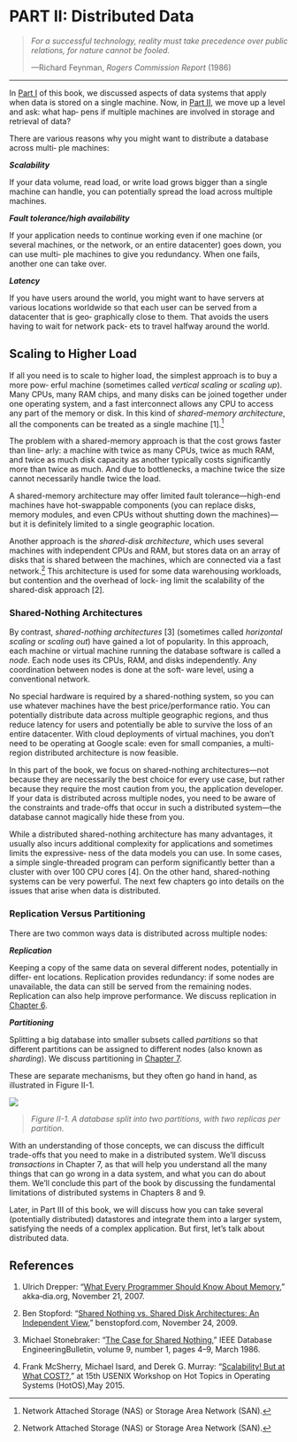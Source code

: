 # PART II: Distributed Data 

> *For a successful technology, reality must take precedence over public relations, for nature cannot be fooled.*
>
> —Richard Feynman, *Rogers Commission Report* (1986)

-------

In [Part I](part-i.md) of this book, we discussed aspects of data systems that apply when data is stored on a single machine. Now, in [Part II](part-ii.md), we move up a level and ask: what hap‐ pens if multiple machines are involved in storage and retrieval of data?

There are various reasons why you might want to distribute a database across multi‐ ple machines:

***Scalability***

If your data volume, read load, or write load grows bigger than a single machine can handle, you can potentially spread the load across multiple machines.

***Fault tolerance/high availability***

If your application needs to continue working even if one machine (or several machines, or the network, or an entire datacenter) goes down, you can use multi‐ ple machines to give you redundancy. When one fails, another one can take over.

***Latency***

If you have users around the world, you might want to have servers at various locations worldwide so that each user can be served from a datacenter that is geo‐ graphically close to them. That avoids the users having to wait for network pack‐ ets to travel halfway around the world.



## Scaling to Higher Load

If all you need is to scale to higher load, the simplest approach is to buy a more pow‐ erful machine (sometimes called *vertical scaling* or *scaling up*). Many CPUs, many RAM chips, and many disks can be joined together under one operating system, and a fast interconnect allows any CPU to access any part of the memory or disk. In this kind of *shared-memory architecture*, all the components can be treated as a single machine [1].[^ii]

[^i]: In a large machine, although any CPU can access any part of memory, some banks of memory are closer to one CPU than to others (this is called nonuniform memory access, or NUMA [1]). To make efficient use of this architecture, the processing needs to be broken down so that each CPU mostly accesses memory that is nearby—which means that partitioning is still required, even when ostensibly running on one machine.

The problem with a shared-memory approach is that the cost grows faster than line‐ arly: a machine with twice as many CPUs, twice as much RAM, and twice as much disk capacity as another typically costs significantly more than twice as much. And due to bottlenecks, a machine twice the size cannot necessarily handle twice the load.

A shared-memory architecture may offer limited fault tolerance—high-end machines have hot-swappable components (you can replace disks, memory modules, and even CPUs without shutting down the machines)—but it is definitely limited to a single geographic location.

Another approach is the *shared-disk architecture*, which uses several machines with independent CPUs and RAM, but stores data on an array of disks that is shared between the machines, which are connected via a fast network.[^ii]  This architecture is used for some data warehousing workloads, but contention and the overhead of lock‐ ing limit the scalability of the shared-disk approach [2].

[^ii]: Network Attached Storage (NAS) or Storage Area Network (SAN).



### Shared-Nothing Architectures

By contrast, *shared-nothing architectures* [3] (sometimes called *horizontal scaling* or *scaling out*) have gained a lot of popularity. In this approach, each machine or virtual machine running the database software is called a *node*. Each node uses its CPUs, RAM, and disks independently. Any coordination between nodes is done at the soft‐ ware level, using a conventional network.

No special hardware is required by a shared-nothing system, so you can use whatever machines have the best price/performance ratio. You can potentially distribute data across multiple geographic regions, and thus reduce latency for users and potentially be able to survive the loss of an entire datacenter. With cloud deployments of virtual machines, you don’t need to be operating at Google scale: even for small companies, a multi-region distributed architecture is now feasible.

In this part of the book, we focus on shared-nothing architectures—not because they are necessarily the best choice for every use case, but rather because they require the most caution from you, the application developer. If your data is distributed across multiple nodes, you need to be aware of the constraints and trade-offs that occur in such a distributed system—the database cannot magically hide these from you.

While a distributed shared-nothing architecture has many advantages, it usually also incurs additional complexity for applications and sometimes limits the expressive‐ ness of the data models you can use. In some cases, a simple single-threaded program can perform significantly better than a cluster with over 100 CPU cores [4]. On the other hand, shared-nothing systems can be very powerful. The next few chapters go into details on the issues that arise when data is distributed.

### Replication Versus Partitioning

There are two common ways data is distributed across multiple nodes:

***Replication***

Keeping a copy of the same data on several different nodes, potentially in differ‐ ent locations. Replication provides redundancy: if some nodes are unavailable, the data can still be served from the remaining nodes. Replication can also help improve performance. We discuss replication in [Chapter 6](ch6.md).

***Partitioning***

 Splitting a big database into smaller subsets called *partitions* so that different partitions can be assigned to different nodes (also known as *sharding*). We discuss partitioning in [Chapter 7](ch7.md).

These are separate mechanisms, but they often go hand in hand, as illustrated in Figure II-1.

![](../img/figii-1.png)

> *Figure II-1. A database split into two partitions, with two replicas per partition.*

With an understanding of those concepts, we can discuss the difficult trade-offs that you need to make in a distributed system. We’ll discuss *transactions* in Chapter 7, as that will help you understand all the many things that can go wrong in a data system, and what you can do about them. We’ll conclude this part of the book by discussing the fundamental limitations of distributed systems in Chapters 8 and 9.

Later, in Part III of this book, we will discuss how you can take several (potentially distributed) datastores and integrate them into a larger system, satisfying the needs of a complex application. But first, let’s talk about distributed data.



## References

1.  Ulrich Drepper: “[What Every Programmer Should Know About Memory](https://people.freebsd.org/~lstewart/articles/cpumemory.pdf),” akka‐dia.org, November 21, 2007.

2. Ben Stopford: “[Shared Nothing vs. Shared Disk Architectures: An Independent View](http://www.benstopford.com/2009/11/24/understanding-the-shared-nothing-architecture/),” benstopford.com, November 24, 2009.


3. Michael Stonebraker: “[The Case for Shared Nothing](http://db.cs.berkeley.edu/papers/hpts85-nothing.pdf),” IEEE Database EngineeringBulletin, volume 9, number 1, pages 4–9, March 1986.

4. Frank McSherry, Michael Isard, and Derek G. Murray: “[Scalability! But at What COST?](http://www.frankmcsherry.org/assets/COST.pdf),” at 15th USENIX Workshop on Hot Topics in Operating Systems (HotOS),May 2015.
